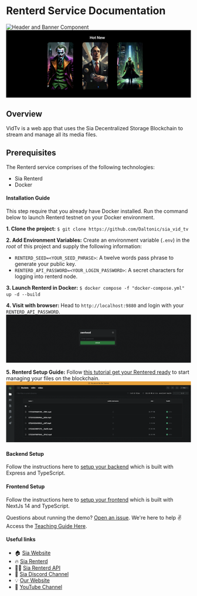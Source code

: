 # Renterd Service Documentation

![Header and Banner Component](./screenshots/1.png)
![Poster Component](./screenshots/2.png)

## Overview

VidTv is a web app that uses the Sia Decentralized Storage Blockchain to stream and manage all its media files.

## Prerequisites

The Renterd service comprises of the following technologies:

- Sia Renterd
- Docker

#### Installation Guide

This step require that you already have Docker installed. Run the command below to launch Renterd testnet on your Docker environment.

**1. Clone the project:**
`$ git clone https://github.com/Daltonic/sia_vid_tv`

**2. Add Environment Variables:**
Create an environment variable (`.env`) in the _root_ of this project and supply the following information:

- `RENTERD_SEED=<YOUR_SEED_PHRASE>`: A twelve words pass phrase to generate your public key.
- `RENTERD_API_PASSWORD=<YOUR_LOGIN_PASSWORD>`: A secret characters for logging into renterd node.

**3. Launch Renterd in Docker:**
`$ docker compose -f "docker-compose.yml" up -d --build`

**4. Visit with browser:**
Head to `http://localhost:9880` and login with your `RENTERD_API_PASSWORD`.
![Renterd Files Service](./screenshots/7.png)

**5. Renterd Setup Guide:**
Follow [this tutorial get your Rentered ready](/) to start managing your files on the blockchain.
![Renterd Files Service](./screenshots/0.png)

#### Backend Setup

Follow the instructions here to [setup your backend](/backend/) which is built with Express and TypeScript.

#### Frontend Setup

Follow the instructions here to [setup your frontend](/frontend/) which is built with NextJs 14 and TypeScript.

Questions about running the demo? [Open an issue](https://github.com/Daltonic/sia_vid_tv/issues). We're here to help ✌️ Access the [Teaching Guide Here](/).

#### Useful links

- 🏠 [Sia Website](https://sia.tech)
- 🔥 [Sia Renterd](https://sia.tech/software/renterd)
- 👨‍💻 [Sia Renterd API](https://api.sia.tech/renterd)
- 🚀 [Sia Discord Channel](https://sia.tech/discord)
- 💡 [Our Website](https://dappmentors.org/)
- 💪 [YouTube Channel](https://youtube.com/@dappmentors)